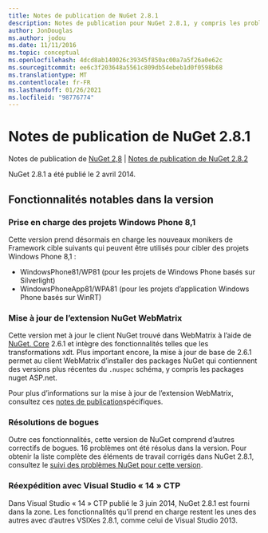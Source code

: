 ```yaml
---
title: Notes de publication de NuGet 2.8.1
description: Notes de publication pour NuGet 2.8.1, y compris les problèmes connus, les correctifs de bogues, les fonctionnalités ajoutées et DCR.
author: JonDouglas
ms.author: jodou
ms.date: 11/11/2016
ms.topic: conceptual
ms.openlocfilehash: 4dcd8ab140026c39345f850ac00a7a5f26a0e62c
ms.sourcegitcommit: ee6c3f203648a5561c809db54ebeb1d0f0598b68
ms.translationtype: MT
ms.contentlocale: fr-FR
ms.lasthandoff: 01/26/2021
ms.locfileid: "98776774"
---
```

# <a name="nuget-281-release-notes"></a>Notes de publication de NuGet 2.8.1

Notes de publication de [NuGet 2,8](../release-notes/nuget-2.8.md)  |  [Notes de publication de NuGet 2.8.2](../release-notes/nuget-2.8.2.md)

NuGet 2.8.1 a été publié le 2 avril 2014.

## <a name="notable-features-in-the-release"></a>Fonctionnalités notables dans la version

### <a name="support-for-windows-phone-81-projects"></a>Prise en charge des projets Windows Phone 8,1
Cette version prend désormais en charge les nouveaux monikers de Framework cible suivants qui peuvent être utilisés pour cibler des projets Windows Phone 8,1 :

* WindowsPhone81/WP81 (pour les projets de Windows Phone basés sur Silverlight)
* WindowsPhoneApp81/WPA81 (pour les projets d’application Windows Phone basés sur WinRT)

### <a name="update-of-the-nuget-webmatrix-extension"></a>Mise à jour de l’extension NuGet WebMatrix
Cette version met à jour le client NuGet trouvé dans WebMatrix à l’aide de [NuGet. Core](https://www.nuget.org/packages/Nuget.Core/2.6.1) 2.6.1 et intègre des fonctionnalités telles que les transformations xdt. Plus important encore, la mise à jour de base de 2.6.1 permet au client WebMatrix d’installer des packages NuGet qui contiennent des versions plus récentes du `.nuspec` schéma, y compris les packages nuget ASP.net.

Pour plus d’informations sur la mise à jour de l’extension WebMatrix, consultez ces [notes de publication](../release-notes/nuget-2.6.1-for-WebMatrix.md)spécifiques.

### <a name="bug-fixes"></a>Résolutions de bogues
Outre ces fonctionnalités, cette version de NuGet comprend d’autres correctifs de bogues. 16 problèmes ont été résolus dans la version. Pour obtenir la liste complète des éléments de travail corrigés dans NuGet 2.8.1, consultez le [suivi des problèmes NuGet pour cette version](https://nuget.codeplex.com/workitem/list/advanced?keyword=&status=All&type=All&priority=All&release=NuGet%202.8.1&assignedTo=All&component=All&sortField=LastUpdatedDate&sortDirection=Descending&page=0&reasonClosed=All).

### <a name="reshipping-with-visual-studio-14-ctp"></a>Réexpédition avec Visual Studio « 14 » CTP
Dans Visual Studio « 14 » CTP publié le 3 juin 2014, NuGet 2.8.1 est fourni dans la zone. Les fonctionnalités qu’il prend en charge restent les unes des autres avec d’autres VSIXes 2.8.1, comme celui de Visual Studio 2013.
